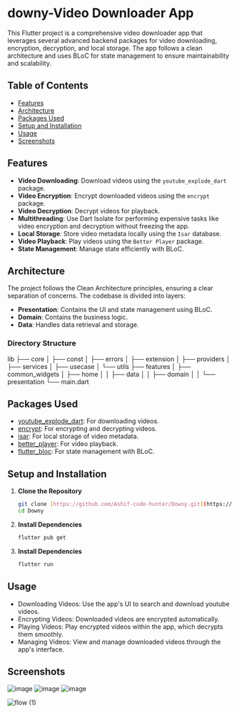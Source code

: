 # downy-Video Downloader App

This Flutter project is a comprehensive video downloader app that leverages several advanced backend packages for video downloading, encryption, decryption, and local storage. The app follows a clean architecture and uses BLoC for state management to ensure maintainability and scalability.

## Table of Contents
- [Features](#features)
- [Architecture](#architecture)
- [Packages Used](#packages-used)
- [Setup and Installation](#setup-and-installation)
- [Usage](#usage)
- [Screenshots](#screenshots)


## Features
- **Video Downloading**: Download videos using the `youtube_explode_dart` package.
- **Video Encryption**: Encrypt downloaded videos using the `encrypt` package.
- **Video Decryption**: Decrypt videos for playback.
- **Multithreading**: Use Dart Isolate for performing expensive tasks like video encryption and decryption without freezing the app.
- **Local Storage**: Store video metadata locally using the `Isar` database.
- **Video Playback**: Play videos using the `Better Player` package.
- **State Management**: Manage state efficiently with BLoC.

## Architecture
The project follows the Clean Architecture principles, ensuring a clear separation of concerns. The codebase is divided into layers:
- **Presentation**: Contains the UI and state management using BLoC.
- **Domain**: Contains the business logic.
- **Data**: Handles data retrieval and storage.

### Directory Structure

lib
├── core
│ ├── const
│ ├── errors
│ ├── extension
│ ├── providers
│ ├── services
│ ├── usecase
│ └── utils
├── features
│ ├── common_widgets
│ ├── home
│ │ ├── data
│ │ ├── domain
│ │ └── presentation
└── main.dart


## Packages Used
- [youtube_explode_dart](https://pub.dev/packages/youtube_explode_dart): For downloading videos.
- [encrypt](https://pub.dev/packages/encrypt): For encrypting and decrypting videos.
- [isar](https://pub.dev/packages/isar): For local storage of video metadata.
- [better_player](https://pub.dev/packages/better_player): For video playback.
- [flutter_bloc](https://pub.dev/packages/flutter_bloc): For state management with BLoC.

## Setup and Installation
1. **Clone the Repository**
   ```bash
   git clone [https://github.com/Ashif-code-hunter/Downy.git](https://github.com/Ashif-code-hunter/Downy)
   cd Downy
2. **Install Dependencies**
   ```bash
   flutter pub get
3. **Install Dependencies**
   ```bash
   flutter run

   
## Usage
* Downloading Videos: Use the app's UI to search and download youtube videos.
* Encrypting Videos: Downloaded videos are encrypted automatically.
* Playing Videos: Play encrypted videos within the app, which decrypts them smoothly.
* Managing Videos: View and manage downloaded videos through the app's interface. 


## Screenshots
![image](https://github.com/Ashif-code-hunter/Downy/assets/71429125/f7e3d905-fbd8-4da1-9156-0a76b4e026f4)
![image](https://github.com/Ashif-code-hunter/Downy/assets/71429125/164f6867-0625-44b3-abc5-dcb012525b23)
![image](https://github.com/Ashif-code-hunter/Downy/assets/71429125/55983877-c5fa-424e-9d9b-82ff0cb714cf)

![flow (1)](https://github.com/Ashif-code-hunter/Downy/assets/71429125/c20fa57d-3fbd-469d-be24-8a5f628cb51f)







